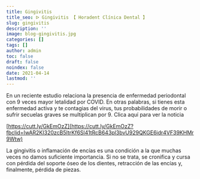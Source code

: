 ```yaml
---
title: Gingivitis
title_seo: ᐅ Gingivitis 【 Horadent Clínica Dental 】
slug: gingivitis
description: ''
image: blog-gingivitis.jpg
categories: []
tags: []
author: admin
toc: false
draft: false
noindex: false
date: 2021-04-14
lastmod: ''
---
```

En un reciente estudio relaciona la presencia de enfermedad periodontal con 9 veces mayor letalidad por COVID. En otras palabras, si tienes esta enfermedad activa y te contagias del virus, tus probabilidades de morir o sufrir secuelas graves se multiplican por 9. Clica aquí para ver la noticia

[https://cutt.ly/GkEmOzZ](https://cutt.ly/GkEmOzZ?fbclid=IwAR2KI320zcB5ItrKf6Sl41tRcB643pl3bvU929QKGE6idr4VF39KHMr9Wtw)

La gingivitis o inflamación de encías es una condición a la que muchas veces no damos suficiente importancia. Si no se trata, se cronifica y cursa con pérdida del soporte óseo de los dientes, retracción de las encías y, finalmente, pérdida de piezas.
